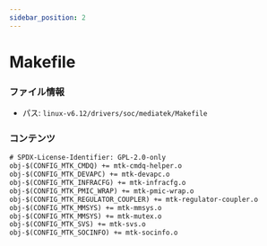 ```yaml
---
sidebar_position: 2
---
```

# Makefile

### ファイル情報

- パス: `linux-v6.12/drivers/soc/mediatek/Makefile`

### コンテンツ

```txt
# SPDX-License-Identifier: GPL-2.0-only
obj-$(CONFIG_MTK_CMDQ) += mtk-cmdq-helper.o
obj-$(CONFIG_MTK_DEVAPC) += mtk-devapc.o
obj-$(CONFIG_MTK_INFRACFG) += mtk-infracfg.o
obj-$(CONFIG_MTK_PMIC_WRAP) += mtk-pmic-wrap.o
obj-$(CONFIG_MTK_REGULATOR_COUPLER) += mtk-regulator-coupler.o
obj-$(CONFIG_MTK_MMSYS) += mtk-mmsys.o
obj-$(CONFIG_MTK_MMSYS) += mtk-mutex.o
obj-$(CONFIG_MTK_SVS) += mtk-svs.o
obj-$(CONFIG_MTK_SOCINFO) += mtk-socinfo.o

```
